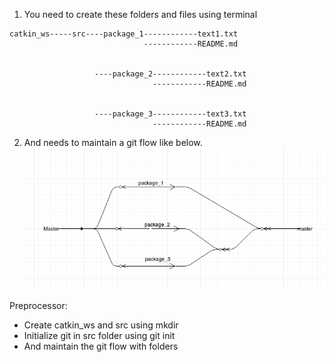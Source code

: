 1. You need to create these folders and files using terminal

```
catkin_ws-----src----package_1------------text1.txt
                              ------------README.md
            

                   ----package_2------------text2.txt
                                ------------README.md


                   ----package_3------------text3.txt
                                ------------README.md
```
    

 2.  And needs to maintain a git flow like below.
![alt text](https://github.com/AerialRobotics-IITK/practice/blob/master/Git/a.png?raw=true)

Preprocessor:
* Create catkin_ws and src using mkdir 
* Initialize git in src folder using git init 
* And maintain the git flow with folders
